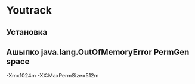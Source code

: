 Youtrack
========

Установка
---------


Ашыпко java.lang.OutOfMemoryError PermGen space
-----------------------------------------------

-Xmx1024m -XX:MaxPermSize=512m